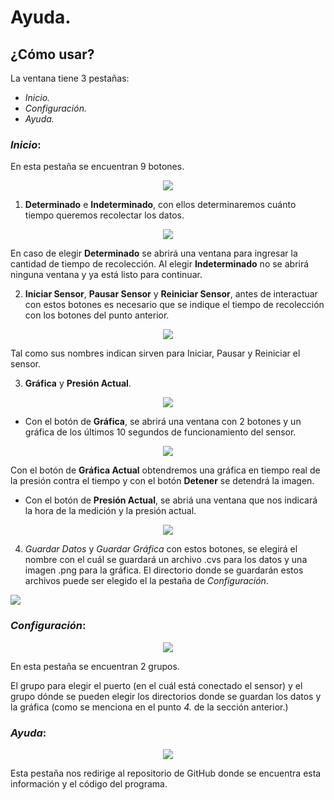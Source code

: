 # Ayuda.

## ¿Cómo usar? 

La ventana tiene 3 pestañas:

- _Inicio._
- _Configuración._
- _Ayuda._


### _Inicio_:

En esta pestaña se encuentran 9 botones.

<p align="center">
  <img src="https://github.com/El-Ethanol/Servicio-Social/blob/fce01dcd3d6676625b678aa82989e4819ea40956/Inicio.png" />
</p>



1. __Determinado__ e __Indeterminado__, con ellos determinaremos cuánto tiempo queremos recolectar los datos. 


<p align="center">
  <img src="https://github.com/El-Ethanol/Servicio-Social/blob/master/Tiempo.png" />
</p>

En caso de elegir __Determinado__ se abrirá una ventana para ingresar la cantidad de tiempo de recolección. Al elegir __Indeterminado__ no se abrirá ninguna ventana y ya está listo para continuar. 



2. __Iniciar Sensor__, __Pausar Sensor__ y __Reiniciar Sensor__, antes de interactuar con estos botones es necesario que se indique el tiempo de recolección con los botones del punto anterior.


<p align="center">
  <img src="https://github.com/El-Ethanol/Servicio-Social/blob/master/Sensor.png" />
</p>

Tal como sus nombres indican sirven para Iniciar, Pausar y Reiniciar el sensor.



3. __Gráfica__ y __Presión Actual__. 


<p align="center">
  <img src="https://github.com/El-Ethanol/Servicio-Social/blob/master/Actuales.png" />
</p>

  - Con el botón de __Gráfica__, se abrirá una ventana con 2 botones y un gráfica de los últimos 10 segundos de funcionamiento del sensor. 
   <p align="center">
  <img src="https://github.com/El-Ethanol/Servicio-Social/blob/master/Gr%C3%A1fica.png" />
   </p>

  Con el botón de __Gráfica Actual__ obtendremos una gráfica en tiempo real de la presión contra el tiempo y con el botón __Detener__ se detendrá la imagen. 

  - Con el botón de __Presión Actual__, se abriá una ventana que nos indicará la hora de la medición y la presión actual. 
  
  <p align="center">
  <img src="https://github.com/El-Ethanol/Servicio-Social/blob/master/Presi%C3%B3n.png" />
  </p>

4. _Guardar Datos_ y _Guardar Gráfica_ con estos botones, se elegirá el nombre con el cuál se guardará un archivo .cvs para los datos y una imagen .png para la gráfica. El directorio donde se guardarán estos archivos puede ser elegido el la pestaña de _Configuración_. 

   <p align="center">
  <img src="https://github.com/El-Ethanol/Servicio-Social/blob/master/Guardado.png" />
</p>



### _Configuración_:

  <p align="center">
  <img src=https://github.com/El-Ethanol/Servicio-Social/blob/fce01dcd3d6676625b678aa82989e4819ea40956/Configuraci%C3%B3n.png />
</p>

En esta pestaña se encuentran 2 grupos.

El grupo para elegir el puerto (en el cuál está conectado el sensor) y el grupo dónde se pueden elegir los directorios donde se guardan los datos y la gráfica (como se menciona en el punto *4.* de la sección anterior.)




### _Ayuda_:

 <p align="center">
  <img src=https://github.com/El-Ethanol/Servicio-Social/blob/fce01dcd3d6676625b678aa82989e4819ea40956/Ayuda.png />
</p>


Esta pestaña nos redirige al repositorio de GitHub donde se encuentra esta información y el código del programa.
